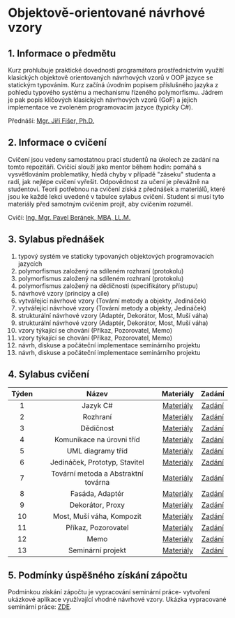 # Objektově-orientované návrhové vzory

## 1. Informace o předmětu

Kurz prohlubuje praktické dovednosti programátora prostřednictvím využití klasických objektově orientovaných návrhových vzorů v OOP jazyce se statickým typováním. Kurz začíná úvodním popisem příslušného jazyka z pohledu typového systému a mechanismu řízeného polymorfismu. Jádrem je pak popis klíčových klasických návrhových vzorů (GoF) a jejich implementace ve zvoleném programovacím jazyce (typicky C#). 

Přednáší: [Mgr. Jiří Fišer, Ph.D. ](https://ki.ujep.cz/cs/personalni-slozeni/jiri-fiser/)

## 2. Informace o cvičení

Cvičení jsou vedeny samostatnou prací studentů na úkolech ze zadání na tomto repozitáři. Cvičící slouží jako mentor během hodin: pomáhá s vysvětlováním problematiky, hledá chyby v případě "záseku" studenta a radí, jak nejlépe cvičení vyřešit. Odpovědnost za učení je převážně na studentovi. Teorii potřebnou na cvičení získá z přednášek a materiálů, které jsou ke každé lekci uvedené v tabulce sylabus cvičení. Student si musí tyto materiály před samotným cvičením projít, aby cvičením rozuměl.

Cvičí: [Ing. Mgr. Pavel Beránek, MBA, LL.M.](https://ki.ujep.cz/cs/personalni-slozeni/pavel-beranek/)

## 3. Sylabus přednášek

1. typový systém ve staticky typovaných objektových programovacích jazycích
2. polymorfismus založený na sdíleném rozhraní (protokolu)
3. polymorfismus založený na sdíleném rozhraní (protokolu)
4. polymorfismus založený na dědičnosti (specifikátory přístupu)
5. návrhové vzory (principy a cíle)
6. vytvářející návrhové vzory (Tovární metody a objekty, Jedináček)
7. vytvářející návrhové vzory (Tovární metody a objekty, Jedináček)
8. strukturální návrhové vzory (Adaptér, Dekorátor, Most, Muší váha)
9. strukturální návrhové vzory (Adaptér, Dekorátor, Most, Muší váha)
10. vzory týkající se chování (Příkaz, Pozorovatel, Memo)
11. vzory týkající se chování (Příkaz, Pozorovatel, Memo)
12. návrh, diskuse a počáteční implementace seminárního projektu
13. návrh, diskuse a počáteční implementace seminárního projektu

## 4. Sylabus cvičení

|  Týden |  Název |  Materiály | Zadání |
| :----: | :----: |   :----:   | :----: |
|    1   | Jazyk C# | [Materiály]() | [Zadání](https://github.com/pavelberanek91/UJEP/tree/main/OONV/Cvičen%C3%AD%201) |
|    2   | Rozhraní | [Materiály]() | [Zadání](https://github.com/pavelberanek91/UJEP/tree/main/OONV/Cvičen%C3%AD%202) |
|    3   | Dědičnost | [Materiály]() | [Zadání](https://github.com/pavelberanek91/UJEP/tree/main/OONV/Cvičen%C3%AD%203) |
|    4   | Komunikace na úrovni tříd | [Materiály]() | [Zadání](https://github.com/pavelberanek91/UJEP/tree/main/OONV/Cvičen%C3%AD%204) |
|    5   | UML diagramy tříd | [Materiály]() | [Zadání](https://github.com/pavelberanek91/UJEP/tree/main/OONV/Cvičen%C3%AD%205) |
|    6   | Jedináček, Prototyp, Stavitel| [Materiály]() | [Zadání](https://github.com/pavelberanek91/UJEP/tree/main/OONV/Cvičen%C3%AD%206) |
|    7   | Tovární metoda a Abstraktní továrna | [Materiály]() | [Zadání](https://github.com/pavelberanek91/UJEP/tree/main/OONV/Cvičen%C3%AD%207) |
|    8   | Fasáda, Adaptér| [Materiály]() | [Zadání](https://github.com/pavelberanek91/UJEP/tree/main/OONV/Cvičen%C3%AD%208) |
|    9   | Dekorátor, Proxy| [Materiály]() | [Zadání](https://github.com/pavelberanek91/UJEP/tree/main/OONV/Cvičen%C3%AD%209) |
|   10   | Most, Muší váha, Kompozit| [Materiály]() | [Zadání](https://github.com/pavelberanek91/UJEP/tree/main/OONV/Cvičen%C3%AD%2010) |
|   11   | Příkaz, Pozorovatel | [Materiály]() | [Zadání](https://github.com/pavelberanek91/UJEP/tree/main/OONV/Cvičen%C3%AD%2011) |
|   12   | Memo | [Materiály]() | [Zadání](https://github.com/pavelberanek91/UJEP/tree/main/OONV/Cvičen%C3%AD%2012) |
|   13   | Seminární projekt | [Materiály]() | [Zadání](https://github.com/pavelberanek91/UJEP/tree/main/OONV/Cvičen%C3%AD%2013) |


## 5. Podmínky úspěšného získání zápočtu

Podmínkou získání zápočtu je vypracování seminární práce- vytvoření ukázkové aplikace využívající vhodné návrhové vzory. Ukázka vypracované seminární práce: [ZDE]().

